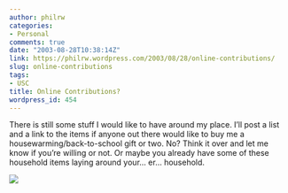 ```yaml
---
author: philrw
categories:
- Personal
comments: true
date: "2003-08-28T10:38:14Z"
link: https://philrw.wordpress.com/2003/08/28/online-contributions/
slug: online-contributions
tags:
- USC
title: Online Contributions?
wordpress_id: 454
---
```


There is still some stuff I would like to have around my place. I’ll post a list and a link to the items if anyone out there would like to buy me a housewarming/back-to-school gift or two. No? Think it over and let me know if you’re willing or not. Or maybe you already have some of these household items laying around your... er... household.

[![](/images/101_0187-300x225.jpg)](/images/101_0187.jpg)
